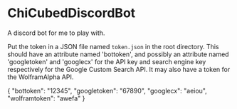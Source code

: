 # ChiCubedDiscordBot
A discord bot for me to play with.

Put the token in a JSON file named `token.json` in the root directory.
This should have an attribute named 'bottoken', and possibly an attribute
named 'googletoken' and 'googlecx' for the API key and search engine key
respectively for the Google Custom Search API. It may also have a token
for the WolframAlpha API.

{
  "bottoken": "12345",
  "googletoken": "67890",
  "googlecx": "aeiou",
  "wolframtoken": "awefa"
}
